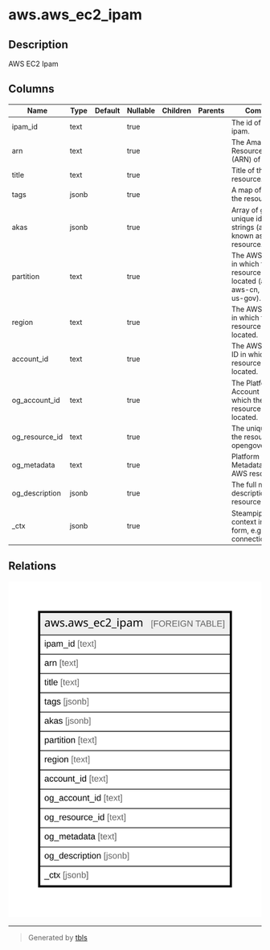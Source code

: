 # aws.aws_ec2_ipam

## Description

AWS EC2 Ipam

## Columns

| Name | Type | Default | Nullable | Children | Parents | Comment |
| ---- | ---- | ------- | -------- | -------- | ------- | ------- |
| ipam_id | text |  | true |  |  | The id of the ipam. |
| arn | text |  | true |  |  | The Amazon Resource Name (ARN) of the ipam |
| title | text |  | true |  |  | Title of the resource. |
| tags | jsonb |  | true |  |  | A map of tags for the resource. |
| akas | jsonb |  | true |  |  | Array of globally unique identifier strings (also known as) for the resource. |
| partition | text |  | true |  |  | The AWS partition in which the resource is located (aws, aws-cn, or aws-us-gov). |
| region | text |  | true |  |  | The AWS Region in which the resource is located. |
| account_id | text |  | true |  |  | The AWS Account ID in which the resource is located. |
| og_account_id | text |  | true |  |  | The Platform Account ID in which the resource is located. |
| og_resource_id | text |  | true |  |  | The unique ID of the resource in opengovernance. |
| og_metadata | text |  | true |  |  | Platform Metadata of the AWS resource. |
| og_description | jsonb |  | true |  |  | The full model description of the resource |
| _ctx | jsonb |  | true |  |  | Steampipe context in JSON form, e.g. connection_name. |

## Relations

![er](aws.aws_ec2_ipam.svg)

---

> Generated by [tbls](https://github.com/k1LoW/tbls)
